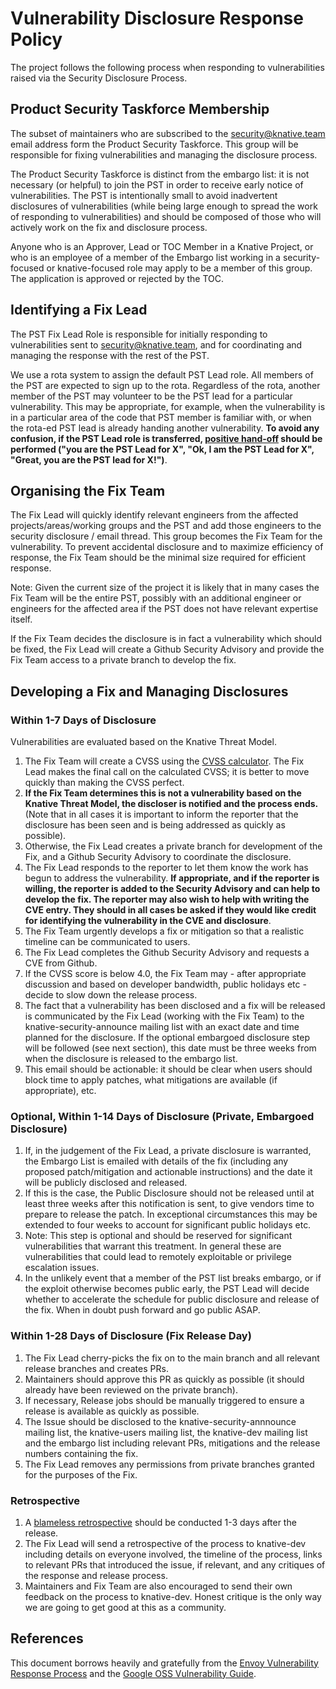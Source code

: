 # Vulnerability Disclosure Response Policy

The project follows the following process when responding to vulnerabilities
raised via the Security Disclosure Process.

## Product Security Taskforce Membership

The subset of maintainers who are subscribed to the security@knative.team email
address form the Product Security Taskforce.
This group will be responsible for fixing vulnerabilities and managing the
disclosure process.

The Product Security Taskforce is distinct from the embargo list: it is not
necessary (or helpful) to join the PST in order to receive early notice of
vulnerabilities. The PST is intentionally small to avoid inadvertent
disclosures of vulnerabilities (while being large enough to spread the work of
responding to vulnerabilities) and should be composed of those who will
actively work on the fix and disclosure process.

Anyone who is an Approver, Lead or TOC Member in a Knative Project, or who is
an employee of a member of the Embargo list working in a security-focused or
knative-focused role may apply to be a member of this group.
The application is approved or rejected by the TOC.

## Identifying a Fix Lead

The PST Fix Lead Role is responsible for initially responding to
vulnerabilities sent to security@knative.team, and for coordinating and
managing the response with the rest of the PST.

We use a rota system to assign the default PST Lead role.
All members of the PST are expected to sign up to the rota.
Regardless of the rota, another member of the PST may volunteer to be the PST
lead for a particular vulnerability.
This may be appropriate, for example, when the vulnerability is in a particular
area of the code that PST member is familiar with, or when the rota-ed PST lead
is already handing another vulnerability.
**To avoid any confusion, if the PST Lead role is transferred, [positive hand-off](https://www.faasafety.gov/gslac/ALC/course_content.aspx?cID=36&sID=196&preview=true)
should be performed ("you are the PST Lead for X", "Ok, I am the PST Lead for X", "Great, you are the PST lead for X!")**.

## Organising the Fix Team

The Fix Lead will quickly identify relevant engineers from the affected
projects/areas/working groups and the PST and add those engineers to the
security disclosure / email thread. This group becomes the Fix Team for the
vulnerability. To prevent accidental disclosure and to maximize efficiency of
response, the Fix Team should be the minimal size required for efficient
response.

Note: Given the current size of the project it is likely that in many cases the
Fix Team will be the entire PST, possibly with an additional engineer or
engineers for the affected area if the PST does not have relevant expertise
itself.

If the Fix Team decides the disclosure is in fact a vulnerability which should
be fixed, the Fix Lead will create a Github Security Advisory and provide the
Fix Team access to a private branch to develop the fix.

## Developing a Fix and Managing Disclosures

### Within 1-7 Days of Disclosure

Vulnerabilities are evaluated based on the Knative Threat Model.

1. The Fix Team will create a CVSS using the [CVSS calculator](https://www.first.org/cvss/calculator/3.0).
   The Fix Lead makes the final call on the calculated CVSS; it is better to
   move quickly than making the CVSS perfect.
1. **If the Fix Team determines this is not a vulnerability based on the Knative
   Threat Model, the discloser is notified and the process ends.**
   (Note that in all cases it is important to inform the reporter that
   the disclosure has been seen and is being addressed as quickly as possible).
1. Otherwise, the Fix Lead creates a private branch for development of the Fix,
   and a Github Security Advisory to coordinate the disclosure.
1. The Fix Lead responds to the reporter to let them know the work has begun to
   address the vulnerability. **If appropriate, and if the reporter is willing,
   the reporter is added to the Security Advisory and can help to develop the
   fix. The reporter may also wish to help with writing the CVE entry. They
   should in all cases be asked if they would like credit for identifying the
   vulnerability in the CVE and disclosure**.
1. The Fix Team urgently develops a fix or mitigation so that a realistic
   timeline can be communicated to users.
1. The Fix Lead completes the Github Security Advisory and requests a CVE from Github.
1. If the CVSS score is below 4.0, the Fix Team may - after appropriate
   discussion and based on developer bandwidth, public holidays etc - decide to
   slow down the release process.
1. The fact that a vulnerability has been disclosed and a fix will be released
   is communicated by the Fix Lead (working with the Fix Team) to the
   knative-security-announce mailing list with an exact date and time planned
   for the disclosure. If the optional embargoed disclosure step will be
   followed (see next section), this date must be three weeks from when the
   disclosure is released to the embargo list.
1. This email should be actionable: it should be clear when users
   should block time to apply patches, what mitigations are available (if
   appropriate), etc.

### Optional, Within 1-14 Days of Disclosure (Private, Embargoed Disclosure)

1. If, in the judgement of the Fix Lead, a private disclosure is warranted, the
   Embargo List is emailed with details of the fix (including any proposed
   patch/mitigation and actionable instructions) and the date it will be
   publicly disclosed and released.
1. If this is the case, the Public Disclosure should not be
   released until at least three weeks after this notification is sent, to give
   vendors time to prepare to release the patch. In exceptional circumstances
   this may be extended to four weeks to account for significant public
   holidays etc.
1. Note: This step is optional and should be reserved for significant
   vulnerabilities that warrant this treatment. In general these are
   vulnerabilities that could lead to remotely exploitable or privilege
   escalation issues.
1. In the unlikely event that a member of the PST list breaks embargo, or if
   the exploit otherwise becomes public early, the PST Lead will decide whether
   to accelerate the schedule for public disclosure and release of the fix.
   When in doubt push forward and go public ASAP.

### Within 1-28 Days of Disclosure (Fix Release Day)

1. The Fix Lead cherry-picks the fix on to the main branch and all relevant
   release branches and creates PRs.
1. Maintainers should approve this PR as quickly as possible (it should already
   have been reviewed on the private branch).
1. If necessary, Release jobs should be manually triggered to ensure
   a release is available as quickly as possible.
1. The Issue should be disclosed to the knative-security-annnounce mailing
   list, the knative-users mailing list, the knative-dev mailing list
   and the embargo list including relevant PRs, mitigations and the release
   numbers containing the fix.
1. The Fix Lead removes any permissions from private branches granted for the
   purposes of the Fix.

### Retrospective

1. A [blameless retrospective](https://landing.google.com/sre/book/chapters/postmortem-culture.html)
   should be conducted 1-3 days after the release.
1. The Fix Lead will send a retrospective of the process to knative-dev
   including details on everyone involved, the timeline of the process, links
   to relevant PRs that introduced the issue, if relevant, and any critiques of
   the response and release process.
1. Maintainers and Fix Team are also encouraged to send their own feedback on
   the process to knative-dev. Honest critique is the only way we are going to
   get good at this as a community.

## References

This document borrows heavily and gratefully from the [Envoy Vulnerability
Response Process](https://github.com/envoyproxy/envoy/blob/main/SECURITY.md)
and the [Google OSS Vulnerability Guide](https://github.com/google/oss-vulnerability-guide/blob/main/guide.md).
